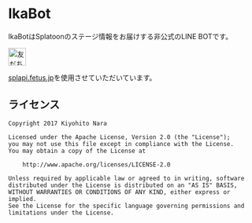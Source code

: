 # IkaBot
IkaBotはSplatoonのステージ情報をお届けする非公式のLINE BOTです。

<a href="https://line.me/R/ti/p/%40ofk9631s"><img height="36" border="0" alt="友だち追加" src="https://scdn.line-apps.com/n/line_add_friends/btn/ja.png"></a>

[splapi.fetus.jp](https://splapi.fetus.jp/)を使用させていただいています。

## ライセンス
    Copyright 2017 Kiyohito Nara

    Licensed under the Apache License, Version 2.0 (the "License");
    you may not use this file except in compliance with the License.
    You may obtain a copy of the License at

        http://www.apache.org/licenses/LICENSE-2.0

    Unless required by applicable law or agreed to in writing, software
    distributed under the License is distributed on an "AS IS" BASIS,
    WITHOUT WARRANTIES OR CONDITIONS OF ANY KIND, either express or implied.
    See the License for the specific language governing permissions and
    limitations under the License.
